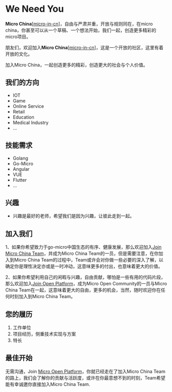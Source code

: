 # We Need You

**Micro China**[[micro-in-cn](https://github.com/micro-in-cn)]，自由与严肃并重，开放与规则同在，在micro china，你甚至可以从一个草稿、一个想法开始，我们一起，创造更多精彩的micro项目。

朋友们，欢迎加入**Micro China**[[micro-in-cn](https://github.com/micro-in-cn)]，这是一个开放的社区，这里有着开放的文化。

加入Micro China，一起创造更多的精彩，创造更大的社会与个人价值。

## 我们的方向

+ IOT
+ Game
+ Online Service
+ Retail
+ Education
+ Medical Industry
+ ...

## 技能需求

+ Golang
+ Go-Micro
+ Angular
+ VUE
+ Flutter
+ ...

## 兴趣

+ 兴趣是最好的老师，希望我们是因为兴趣，让彼此走到一起。

## 加入我们

1、如果你希望致力于go-micro中国生态的有序、健康发展，那么欢迎加入[Join Micro China Team](https://github.com/micro-in-cn/Notice#%E5%8A%A0%E5%85%A5micro-china-team)，并成为Micro China Team的一员，但是需要注意，在你加入到Micro China Team的过程中，Team或许会对你做一些必要的深入了解，以确定你是理性决定亦或是一时冲动，这意味更多的付出，也意味着更大的价值。


2、如果你希望利用自己的闲暇与兴趣，自由贡献，哪怕是一些有用的代码片段，那么欢迎加入[Join Open Platform](https://github.com/micro-in-cn/Notice#%E5%8A%A0%E5%85%A5micro-open-community)，成为Micro Open Community的一员与Micro China Team在一起，这意味着更大的自由，更多的机会，当然，随时欢迎你在任何时刻加入到Micro China Team。

## 您的履历

1. 工作单位
2. 项目经历，侧重技术实现与方案
3. 特长

## 最佳开始

无需沟通，Join [Micro Open Platform](https://github.com/micro-community/how-to-join/blob/master/README.md)，你就已经走在了加入Micro China Team的路上，我们会了解你的贡献与活跃度，或许在你最意想不到的时刻，Team希望能有幸诚邀你直接加入Micro China Team.
